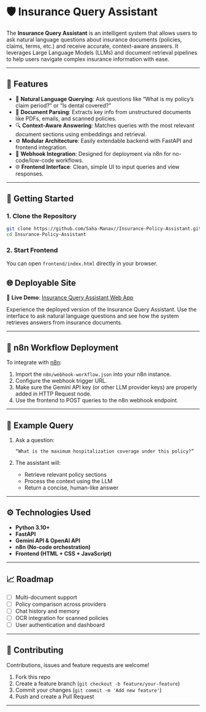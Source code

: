 # 🛡️ Insurance Query Assistant

The **Insurance Query Assistant** is an intelligent system that allows users to ask natural language questions about insurance documents (policies, claims, terms, etc.) and receive accurate, context-aware answers. It leverages Large Language Models (LLMs) and document retrieval pipelines to help users navigate complex insurance information with ease.

---

## 📌 Features

- 🧠 **Natural Language Querying**: Ask questions like “What is my policy’s claim period?” or “Is dental covered?”
- 📄 **Document Parsing**: Extracts key info from unstructured documents like PDFs, emails, and scanned policies.
- 🔍 **Context-Aware Answering**: Matches queries with the most relevant document sections using embeddings and retrieval.
- ⚙️ **Modular Architecture**: Easily extendable backend with FastAPI and frontend integration.
- 📡 **Webhook Integration**: Designed for deployment via n8n for no-code/low-code workflows.
- 🌐 **Frontend Interface**: Clean, simple UI to input queries and view responses.

---


## 🚀 Getting Started

### 1. Clone the Repository

```bash
git clone https://github.com/Saha-Manav//Insurance-Policy-Assistant.git
cd Insurance-Policy-Assistant
```



### 2. Start Frontend 

You can open `frontend/index.html` directly in your browser.


## 🌐 Deployable Site

🔗 **Live Demo**: [Insurance Query Assistant Web App](https://ai-agent-assistant-2426.netlify.app/)

Experience the deployed version of the Insurance Query Assistant. Use the interface to ask natural language questions and see how the system retrieves answers from insurance documents.

---

## 🔄 n8n Workflow Deployment

To integrate with [n8n](https://n8n.io):

1. Import the `n8n/webhook-workflow.json` into your n8n instance.
2. Configure the webhook trigger URL.
3. Make sure the Gemini API key (or other LLM provider keys) are properly added in HTTP Request node.
4. Use the frontend to POST queries to the n8n webhook endpoint.

---

## 🧪 Example Query

1. Ask a question:

   ```
   “What is the maximum hospitalization coverage under this policy?”
   ```

2. The assistant will:
   - Retrieve relevant policy sections
   - Process the context using the LLM
   - Return a concise, human-like answer

---

## ⚙️ Technologies Used

- **Python 3.10+**
- **FastAPI**
- **Gemini API & OpenAI API**
- **n8n (No-code orchestration)**
- **Frontend (HTML + CSS + JavaScript)**

---

## 📈 Roadmap

- [ ] Multi-document support
- [ ] Policy comparison across providers
- [ ] Chat history and memory
- [ ] OCR integration for scanned policies
- [ ] User authentication and dashboard

---

## 🤝 Contributing

Contributions, issues and feature requests are welcome!

1. Fork this repo
2. Create a feature branch (`git checkout -b feature/your-feature`)
3. Commit your changes (`git commit -m 'Add new feature'`)
4. Push and create a Pull Request

---

